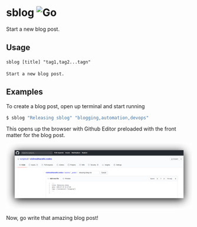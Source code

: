 # sblog ![Go](https://github.com/scriptnull/sblog/workflows/Go/badge.svg)
Start a new blog post.

## Usage

```
sblog [title] "tag1,tag2...tagn"

Start a new blog post.
```

## Examples
To create a blog post, open up terminal and start running

```bash
$ sblog "Releasing sblog" "blogging,automation,devops"
```

This opens up the browser with Github Editor preloaded with the front matter for the blog post.

![blog-screenshot](/blog-screenshot.png)

Now, go write that amazing blog post!
